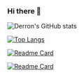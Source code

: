 ### Hi there 👋

![Derron's GitHub stats](https://github-readme-stats.vercel.app/api?username=derronqi&show_icons=true)

[![Top Langs](https://github-readme-stats.vercel.app/api/top-langs/?username=derronqi&layout=compact)]([https://github.com/anuraghazra/github-readme-stats](https://github.com/derronqi/yolov7-face))

[![Readme Card](https://github-readme-stats.vercel.app/api/pin/?username=deepcam-cn&repo=yolov5-face)]([https://github.com/derronqi/yolov7-face](https://github.com/deepcam-cn/yolov5-face))

[![Readme Card](https://github-readme-stats.vercel.app/api/pin/?username=derronqi&repo=yolov7-face)](https://github.com/derronqi/yolov7-face)



